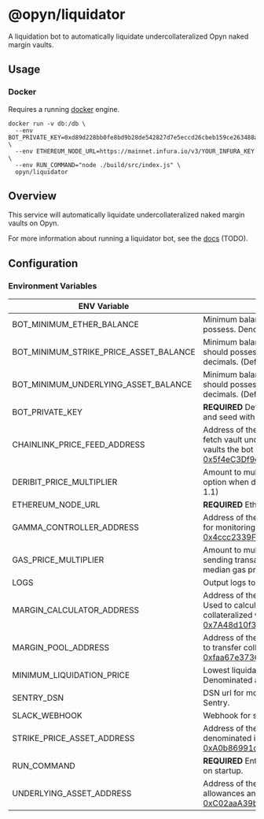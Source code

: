 # @opyn/liquidator

A liquidation bot to automatically liquidate undercollateralized Opyn naked margin vaults.

## Usage

### Docker

Requires a running [docker](https://docker.com) engine.

```
docker run -v db:/db \
  --env BOT_PRIVATE_KEY=0xd89d228bb0fe8bd9b28de542827d7e5eccd26cbeb159ce263488a6a54b88bdcf \
  --env ETHEREUM_NODE_URL=https://mainnet.infura.io/v3/YOUR_INFURA_KEY \
  --env RUN_COMMAND="node ./build/src/index.js" \
  opyn/liquidator
```

## Overview

This service will automatically liquidate undercollateralized naked margin vaults on Opyn.

For more information about running a liquidator bot, see the [docs]() (TODO).

## Configuration

### Environment Variables

| ENV Variable                           | Description                                                                                                                                                                                                                                                                           |
| -------------------------------------- | ------------------------------------------------------------------------------------------------------------------------------------------------------------------------------------------------------------------------------------------------------------------------------------- |
| BOT_MINIMUM_ETHER_BALANCE              | Minimum balance of Ether the bot's wallet should possess. Denominated in wei. (Default: 0)                                                                                                                                                                                            |
| BOT_MINIMUM_STRIKE_PRICE_ASSET_BALANCE | Minimum balance of strike price asset the bot's wallet should possess. Denominated in strike price asset decimals. (Default: 0)                                                                                                                                                       |
| BOT_MINIMUM_UNDERLYING_ASSET_BALANCE   | Minimum balance of underyling asset the bot's wallet should possess. Denominated in underlying asset decimals. (Default: 0)                                                                                                                                                           |
| BOT_PRIVATE_KEY                        | **REQUIRED** Defines the wallet the bot will use. Generate and seed with Ether before running the bot.                                                                                                                                                                                |
| CHAINLINK_PRICE_FEED_ADDRESS           | Address of the deployed Chainlink Price Feed contract to fetch vault underlying prices from. Determines which vaults the bot will be concerned with. (Default: [0x5f4eC3Df9cbd43714FE2740f5E3616155c5b8419](https://etherscan.io/address/0x5f4eC3Df9cbd43714FE2740f5E3616155c5b8419)) |
| DERIBIT_PRICE_MULTIPLIER               | Amount to multiply the Deribit best ask price of a given option when determining liquidation profitability. (Default: 1.1)                                                                                                                                                            |
| ETHEREUM_NODE_URL                      | **REQUIRED** Ethereum node URL to use (i.e. an Infura url).                                                                                                                                                                                                                           |
| GAMMA_CONTROLLER_ADDRESS               | Address of the deployed Opyn Controller contract. Used for monitoring and liquidating vaults. (Default: [0x4ccc2339F87F6c59c6893E1A678c2266cA58dC72](https://etherscan.io/address/0x4ccc2339F87F6c59c6893E1A678c2266cA58dC72))                                                        |
| GAS_PRICE_MULTIPLIER                   | Amount to multiply the `rapid` [GasNow](https://www.gasnow.org/) gas price by when sending transactions. Multiplied against the on-chain median gas price as a fallback. (Default: 1.0)                                                                                               |
| LOGS                                   | Output logs to stdout. (Default: True)                                                                                                                                                                                                                                                |
| MARGIN_CALCULATOR_ADDRESS              | Address of the deployed Opyn Margin Calculator contract. Used to calculate margin requirements of partially collateralized vaults. (Default: [0x7A48d10f372b3D7c60f6c9770B91398e4ccfd3C7](https://etherscan.io/address/0x7a48d10f372b3d7c60f6c9770b91398e4ccfd3c7))                   |
| MARGIN_POOL_ADDRESS                    | Address of the deployed Opyn Margin Pool contract. Used to transfer collateral during liquidations. (Default: [0xfaa67e3736572645B38AF7410B3E1006708e13F4](https://etherscan.io/address/0xfaa67e3736572645B38AF7410B3E1006708e13F4))                                                  |
| MINIMUM_LIQUIDATION_PRICE              | Lowest liquidation price the bot will liquidate for. Denominated and formatted as USD. (Default: 5.00)                                                                                                                                                                                |
| SENTRY_DSN                             | DSN url for monitoring and sending error messages to Sentry.                                                                                                                                                                                                                          |
| SLACK_WEBHOOK                          | Webhook for sending error messages to a Slack channel.                                                                                                                                                                                                                                |
| STRIKE_PRICE_ASSET_ADDRESS             | Address of the asset contract the strike price is denominated in. (Default: [0xA0b86991c6218b36c1d19D4a2e9Eb0cE3606eB48](https://etherscan.io/address/0xa0b86991c6218b36c1d19d4a2e9eb0ce3606eb48))                                                                                    |
| RUN_COMMAND                            | **REQUIRED** Entry point used by the bot's Docker container on startup.                                                                                                                                                                                                               |
| UNDERLYING_ASSET_ADDRESS               | Address of the underlying asset contract. Used to check allowances and initiate liquidations. (Default: [0xC02aaA39b223FE8D0A0e5C4F27eAD9083C756Cc2](https://etherscan.io/address/0xc02aaa39b223fe8d0a0e5c4f27ead9083c756cc2))                                                        |
